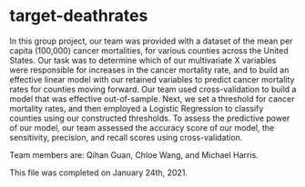 # target-deathrates
In this group project, our team was provided with a dataset of the mean per capita (100,000) cancer mortalities, for various counties across the United States. Our task was to determine which of our multivariate X variables were responsible for increases in the cancer mortality rate, and to build an effective linear model with our retained variables to predict cancer mortality rates for counties moving forward. Our team used cross-validation to build a model that was effective out-of-sample.  Next, we set a threshold for cancer mortality rates, and then employed a Logistic Regression to classify counties using our constructed thresholds. To assess the predictive power of our model, our team assessed the accuracy score of our model, the sensitivity, precision, and recall scores using cross-validation. 

Team members are: Qihan Guan, Chloe Wang, and Michael Harris.

This file was completed on January 24th, 2021.
